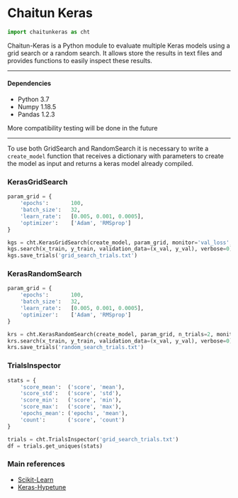 # Chaitun Keras
```python
import chaitunkeras as cht
```

Chaitun-Keras is a Python module to evaluate multiple Keras models using a grid search or a random search. It allows store the results in text files and provides functions to easily inspect these results.

----------
#### Dependencies

- Python 3.7
- Numpy 1.18.5
- Pandas 1.2.3

More compatibility testing will be done in the future

----------

To use both GridSearch and RandomSearch it is necessary to write a ``create_model`` function that receives a dictionary with parameters to create the model as input and returns a keras model already compiled.

### KerasGridSearch

```python
param_grid = {
    'epochs':       100,
    'batch_size':   32,
    'learn_rate':   [0.005, 0.001, 0.0005],
    'optimizer':    ['Adam', 'RMSprop']
}

kgs = cht.KerasGridSearch(create_model, param_grid, monitor='val_loss', mode='min', verbose=1)
kgs.search(x_train, y_train, validation_data=(x_val, y_val), verbose=0)
kgs.save_trials('grid_search_trials.txt')
```

### KerasRandomSearch

```python
param_grid = {
    'epochs':       100,
    'batch_size':   32,
    'learn_rate':   [0.005, 0.001, 0.0005],
    'optimizer':    ['Adam', 'RMSprop']
}

krs = cht.KerasRandomSearch(create_model, param_grid, n_trials=2, monitor='val_loss', mode='min', verbose=1)
krs.search(x_train, y_train, validation_data=(x_val, y_val), verbose=0)
krs.save_trials('random_search_trials.txt')
```

### TrialsInspector

```python
stats = {
    'score_mean':  ('score', 'mean'),
    'score_std':   ('score', 'std'),
    'score_min':   ('score', 'min'),
    'score_max':   ('score', 'max'),
    'epochs_mean': ('epochs', 'mean'),
    'count':       ('score', 'count')
}

trials = cht.TrialsInspector('grid_search_trials.txt')
df = trials.get_uniques(stats)
```

### Main references
* [Scikit-Learn](https://github.com/scikit-learn/scikit-learn)
* [Keras-Hypetune](https://github.com/cerlymarco/keras-hypetune)

